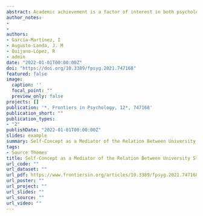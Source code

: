 ```yaml
---
abstract: Academic achievement is a factor of interest in both psychology and education. Determining which factors have a negative or positive influence on academic performance has produced different investigations. The present study focuses on analyzing the relationship between resilience, emotional intelligence, self-concept and the academic achievement of university students. For this purpose, different self-report tools were administered to a sample of 1,020 university students from Southern Spain. The Structural Equation-based mediational analysis suggests that there is no direct relationship between resilience and academic achievement, nor between emotional intelligence and academic achievement. Likewise, self-concept is positioned as a mediating factor in the relationship between resilience and academic achievement. The findings indicate that university students who exhibit high levels of resilience tend to cope better with difficult moments and understand and value the effort required and invested in study time. This study supports positive beliefs and behaviors for better academic achievement.
author_notes:
- 
- 
authors:
- García-Martínez, I
- Augusto-Landa, J. M
- Quijano-López, R
- admin
date: "2022-01-01T00:00:00Z"
doi: "https://doi.org/10.3389/fpsyg.2021.747168"
featured: false
image:
  caption: '' 
  focal_point: ""
  preview_only: false
projects: []
publication: '*. Frontiers in Psychology, 12*, 747168'
publication_short: ""
publication_types:
- "2"
publishDate: "2022-01-01T00:00:00Z"
slides: example
summary: Self-Concept as a Mediator of the Relation Between University Students’ Resilience and Academic Achievement.
tags:
- Source Themes
title: Self-Concept as a Mediator of the Relation Between University Students’ Resilience and Academic Achievement.
url_code: ""
url_dataset: ""
url_pdf: https://www.frontiersin.org/articles/10.3389/fpsyg.2021.747168/pdf
url_poster: ""
url_project: ""
url_slides: ""
url_source: ""
url_video: ""
---
```

